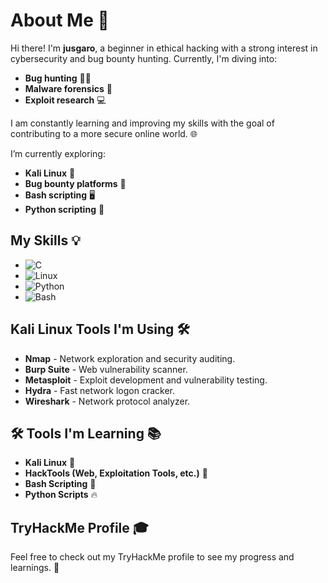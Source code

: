 # About Me 👋

Hi there! I'm **jusgaro**, a beginner in ethical hacking with a strong interest in cybersecurity and bug bounty hunting. Currently, I'm diving into:

- **Bug hunting** 🕵️‍♂️
- **Malware forensics** 🦠
- **Exploit research** 💻

I am constantly learning and improving my skills with the goal of contributing to a more secure online world. 🌐

I’m currently exploring:
- **Kali Linux** 🐧
- **Bug bounty platforms** 🎯
- **Bash scripting** 🖥️
- **Python scripting** 🐍

## My Skills 💡

- ![C](https://img.shields.io/badge/C-000000?style=flat&logo=c)  
- ![Linux](https://img.shields.io/badge/Linux-FCC624?style=flat&logo=linux&logoColor=black)  
- ![Python](https://img.shields.io/badge/Python-3776AB?style=flat&logo=python&logoColor=white)  
- ![Bash](https://img.shields.io/badge/Bash-4EAA25?style=flat&logo=gnu-bash&logoColor=white)

## Kali Linux Tools I'm Using 🛠️

- **Nmap** - Network exploration and security auditing.  
- **Burp Suite** - Web vulnerability scanner.  
- **Metasploit** - Exploit development and vulnerability testing.  
- **Hydra** - Fast network logon cracker.  
- **Wireshark** - Network protocol analyzer.  

## 🛠️ Tools I'm Learning 📚

- **Kali Linux** 🐧
- **HackTools (Web, Exploitation Tools, etc.)** 🔧
- **Bash Scripting** 📝
- **Python Scripts** 🔥

## TryHackMe Profile 🎓


Feel free to check out my TryHackMe profile to see my progress and learnings. 🚀
